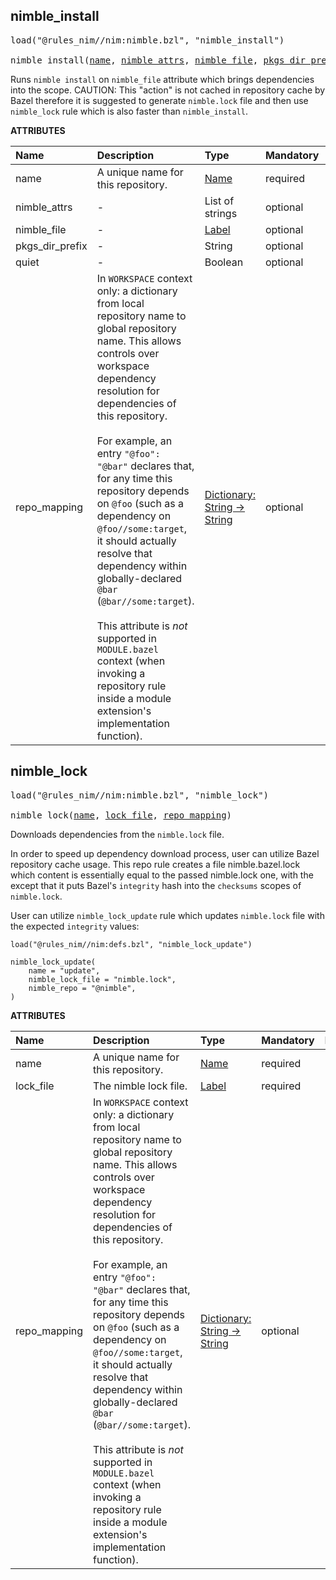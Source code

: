 <!-- Generated with Stardoc: http://skydoc.bazel.build -->



<a id="nimble_install"></a>

## nimble_install

<pre>
load("@rules_nim//nim:nimble.bzl", "nimble_install")

nimble_install(<a href="#nimble_install-name">name</a>, <a href="#nimble_install-nimble_attrs">nimble_attrs</a>, <a href="#nimble_install-nimble_file">nimble_file</a>, <a href="#nimble_install-pkgs_dir_prefix">pkgs_dir_prefix</a>, <a href="#nimble_install-quiet">quiet</a>, <a href="#nimble_install-repo_mapping">repo_mapping</a>)
</pre>

Runs `nimble install` on `nimble_file` attribute which brings dependencies into the scope.
CAUTION: This "action" is not cached in repository cache by Bazel therefore it is suggested
to generate `nimble.lock` file and then use `nimble_lock` rule which is also faster than `nimble_install`.

**ATTRIBUTES**


| Name  | Description | Type | Mandatory | Default |
| :------------- | :------------- | :------------- | :------------- | :------------- |
| <a id="nimble_install-name"></a>name |  A unique name for this repository.   | <a href="https://bazel.build/concepts/labels#target-names">Name</a> | required |  |
| <a id="nimble_install-nimble_attrs"></a>nimble_attrs |  -   | List of strings | optional |  `["--noLockFile"]`  |
| <a id="nimble_install-nimble_file"></a>nimble_file |  -   | <a href="https://bazel.build/concepts/labels">Label</a> | optional |  `None`  |
| <a id="nimble_install-pkgs_dir_prefix"></a>pkgs_dir_prefix |  -   | String | optional |  `"pkgs2"`  |
| <a id="nimble_install-quiet"></a>quiet |  -   | Boolean | optional |  `False`  |
| <a id="nimble_install-repo_mapping"></a>repo_mapping |  In `WORKSPACE` context only: a dictionary from local repository name to global repository name. This allows controls over workspace dependency resolution for dependencies of this repository.<br><br>For example, an entry `"@foo": "@bar"` declares that, for any time this repository depends on `@foo` (such as a dependency on `@foo//some:target`, it should actually resolve that dependency within globally-declared `@bar` (`@bar//some:target`).<br><br>This attribute is _not_ supported in `MODULE.bazel` context (when invoking a repository rule inside a module extension's implementation function).   | <a href="https://bazel.build/rules/lib/dict">Dictionary: String -> String</a> | optional |  |


<a id="nimble_lock"></a>

## nimble_lock

<pre>
load("@rules_nim//nim:nimble.bzl", "nimble_lock")

nimble_lock(<a href="#nimble_lock-name">name</a>, <a href="#nimble_lock-lock_file">lock_file</a>, <a href="#nimble_lock-repo_mapping">repo_mapping</a>)
</pre>

Downloads dependencies from the `nimble.lock` file.

In order to speed up dependency download process, user can utilize Bazel repository cache usage.
This repo rule creates a file nimble.bazel.lock which content is essentially equal to the passed
nimble.lock one, with the except that it puts Bazel's `integrity` hash into the `checksums` scopes
of `nimble.lock`.

User can utilize `nimble_lock_update` rule which updates `nimble.lock` file with the expected `integrity`
values:
```
load("@rules_nim//nim:defs.bzl", "nimble_lock_update")

nimble_lock_update(
    name = "update",
    nimble_lock_file = "nimble.lock",
    nimble_repo = "@nimble",
)
```

**ATTRIBUTES**


| Name  | Description | Type | Mandatory | Default |
| :------------- | :------------- | :------------- | :------------- | :------------- |
| <a id="nimble_lock-name"></a>name |  A unique name for this repository.   | <a href="https://bazel.build/concepts/labels#target-names">Name</a> | required |  |
| <a id="nimble_lock-lock_file"></a>lock_file |  The nimble lock file.   | <a href="https://bazel.build/concepts/labels">Label</a> | required |  |
| <a id="nimble_lock-repo_mapping"></a>repo_mapping |  In `WORKSPACE` context only: a dictionary from local repository name to global repository name. This allows controls over workspace dependency resolution for dependencies of this repository.<br><br>For example, an entry `"@foo": "@bar"` declares that, for any time this repository depends on `@foo` (such as a dependency on `@foo//some:target`, it should actually resolve that dependency within globally-declared `@bar` (`@bar//some:target`).<br><br>This attribute is _not_ supported in `MODULE.bazel` context (when invoking a repository rule inside a module extension's implementation function).   | <a href="https://bazel.build/rules/lib/dict">Dictionary: String -> String</a> | optional |  |


